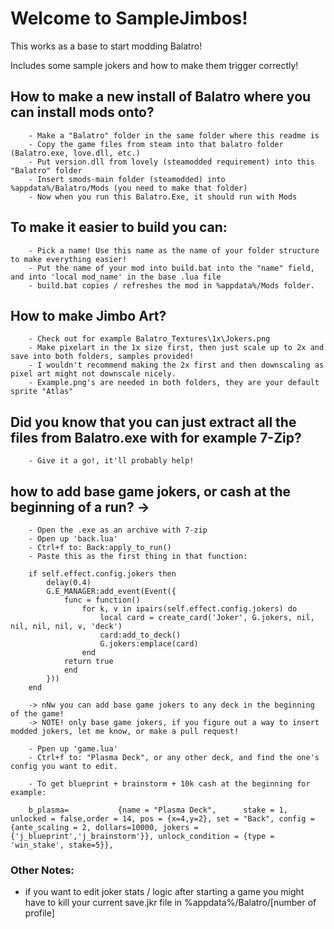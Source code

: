 # Welcome to SampleJimbos!
This works as a base to start modding Balatro!

Includes some sample jokers and how to make them trigger correctly!

## How to make a new install of Balatro where you can install mods onto?
```
	- Make a "Balatro" folder in the same folder where this readme is
	- Copy the game files from steam into that balatro folder (Balatro.exe, love.dll, etc.)
	- Put version.dll from lovely (steamodded requirement) into this "Balatro" folder
	- Insert smods-main folder (steamodded) into %appdata%/Balatro/Mods (you need to make that folder)
	- Now when you run this Balatro.Exe, it should run with Mods
```

## To make it easier to build you can:
```
	- Pick a name! Use this name as the name of your folder structure to make everything easier!
	- Put the name of your mod into build.bat into the "name" field, and into 'local mod_name' in the base .lua file
	- build.bat copies / refreshes the mod in %appdata%/Mods folder.
```


## How to make Jimbo Art?
```
	- Check out for example Balatro_Textures\1x\Jokers.png
	- Make pixelart in the 1x size first, then just scale up to 2x and save into both folders, samples provided!
	- I wouldn't recommend making the 2x first and then downscaling as pixel art might not downscale nicely.
	- Example.png's are needed in both folders, they are your default sprite "Atlas"
```



## Did you know that you can just extract all the files from Balatro.exe with for example 7-Zip?
```
	- Give it a go!, it'll probably help!
```



## how to add base game jokers, or cash at the beginning of a run? ->
```
	- Open the .exe as an archive with 7-zip
	- Open up 'back.lua'
	- Ctrl+f to: Back:apply_to_run()
	- Paste this as the first thing in that function:
```
```
	if self.effect.config.jokers then
		delay(0.4)
		G.E_MANAGER:add_event(Event({
			func = function()
				for k, v in ipairs(self.effect.config.jokers) do
					local card = create_card('Joker', G.jokers, nil, nil, nil, nil, v, 'deck')
					card:add_to_deck()
					G.jokers:emplace(card)
				end
			return true
			end
		}))
    end	
```
```
	-> nNw you can add base game jokers to any deck in the beginning of the game!
	-> NOTE! only base game jokers, if you figure out a way to insert modded jokers, let me know, or make a pull request!
	
	- Ppen up 'game.lua'
	- Ctrl+f to: "Plasma Deck", or any other deck, and find the one's config you want to edit.
		
	- To get blueprint + brainstorm + 10k cash at the beginning for example:
	
	b_plasma=           {name = "Plasma Deck",      stake = 1, unlocked = false,order = 14, pos = {x=4,y=2}, set = "Back", config = {ante_scaling = 2, dollars=10000, jokers = {'j_blueprint','j_brainstorm'}}, unlock_condition = {type = 'win_stake', stake=5}},
```

### Other Notes:
- if you want to edit joker stats / logic after starting a game you might have to kill your current save.jkr file in %appdata%/Balatro/[number of profile]

